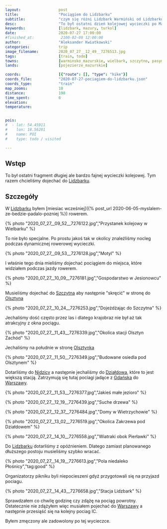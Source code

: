 ```yaml
---
layout:                 post
title:                  "Pociągiem do Lidzbarku"
subtitle:               "czym się różni Lidzbark Warmiński od Lidzbarku?"
desc:                   "To był ostatni dzień kolejowej wycieczki po Mazurach."
keywords:               [lidzbark, mazury, turkol]
date:                   2020-07-27 17:00:00
#finished_at:            2100-02-09 12:00:00
author:                 "Aleksander Kwiatkowski"
categories:             trip
image_filename:         2020_07_27__12_49__7276513.jpg
tags:                   [train, todo]
towns:                  [warminsko_mazurskie, wielbark, szczytno, pasym, purda, olsztyn, stawiguda, olsztynek, nidzica, kozlowo, dzialdowo, plosnica, lidzbark]
lands:                  [pojezierze_mazurskie]

coords:                 [{"route": [], "type": "hike"}]
coords_file:            "2020-07-27-pociagiem-do-lidzbarku.json"
coords_type:            "train"
map_zooms:              10
distance:               198
time_spent:             6
elevation:
temperature:


pois:
#  - lat: 54.45911
#    lon: 18.56281
#    name: POI
#    type: todo / visited

---
```


[wiki-lidzbark]: https://pl.wikipedia.org/wiki/Lidzbark
[wiki-szczytno]: https://pl.wikipedia.org/wiki/Szczytno
[wiki-olsztyn]: https://pl.wikipedia.org/wiki/Olsztyn
[wiki-olsztynek]: https://pl.wikipedia.org/wiki/Olsztynek
[wiki-nidzica]: https://pl.wikipedia.org/wiki/Nidzica
[wiki-dzialdowo]: https://pl.wikipedia.org/wiki/Dzia%C5%82dowo
[wiki-gdansk]: https://pl.wikipedia.org/wiki/Gda%C5%84sk
[wiki-warszawa]: https://pl.wikipedia.org/wiki/Warszawa

## Wstęp

To był ostatni fragment długiej ale bardzo fajnej wycieczki kolejowej. Tym
razem chcieliśmy dojechać do [Lidzbarku][wiki-lidzbark].

## Szczegóły

W [Lidzbarku][wiki-lidzbark] byłem
[miesiac wcześniej]({% post_url 2020-06-05-myslalem-ze-bedzie-padalo-pozniej %})
rowerem.

{% photo "2020_07_27__09_52__7276122.jpg","Przystanek kolejowy w Wielbarku" %}

To nie było specjalne. Po prostu jakoś tak w okolicy znaleźliśmy nocleg
podczas dynamicznej rowerowej wycieczki.

{% photo "2020_07_27__09_53__7276128.jpg","Motyl" %}

I właśnie tego dnia mieliśmy dojechać pociągiem do miejsca, które
widziałem podczas jazdy rowerem.

{% photo "2020_07_27__10_09__7276181.jpg","Gospodarstwo w Jesionowcu" %}

Musieliśmy dojechać do [Szczytna][wiki-szczytno] aby następnie "skręcić"
w stronę do [Olsztyna][wiki-olsztyn]

{% photo "2020_07_27__10_24__7276253.jpg","Dojeżdżając do Szczytna" %}

Jechaliśmy dość często przez las i dlatego krajobraz nie był aż tak
atrakcyjny z okna pociągu.

{% photo "2020_07_27__11_43__7276339.jpg","Okolica stacji Olsztyn Zachód" %}

Jechaliśmy na południe w stronę [Olsztynka][wiki-olsztynek]

{% photo "2020_07_27__11_50__7276349.jpg","Budowane osiedla pod Olsztynem" %}

Dotarliśmy do [Nidzicy][wiki-nidzica] a następnie jechaliśmy do [Działdowa][wiki-dzialdowo],
które to jest większą stacją. Zatrzymują się tutaj pociagi jadące z
[Gdańska][wiki-gdansk] do [Warszawy][wiki-warszawa].

{% photo "2020_07_27__11_53__7276377.jpg","Jakieś małe jezioro" %}

{% photo "2020_07_27__12_19__7276439.jpg","Suche drzewa" %}

{% photo "2020_07_27__12_37__7276484.jpg","Domy w Wietrzychowie" %}

{% photo "2020_07_27__13_02__7276519.jpg","Okolica Zakrzewa pod Działdowem" %}

{% photo "2020_07_27__14_10__7276558.jpg","Wiatraki obok Pierławki" %}

Do [Lidzbarku][wiki-lidzbark] dotarliśmy z opóźnieniem. Dlatego zamiast planowanego
dłuższego postoju musieliśmy szybko wracać.

{% photo "2020_07_27__14_19__7276613.jpg","Pola niedaleko Płośnicy","tag:good" %}

Organizatorzy pikniku byli niepocieszeni gdyż przygotowali się na przyjazd
pociagu.

{% photo "2020_07_27__14_43__7276658.jpg","Stacja Lidzbark" %}

Sprawdzałem co chwilę godzinę czy zdążę na pociąg powrotny. Ostatecznie nie
zdążyłem więc musiałem pojechać do [Warszawy][wiki-warszawa] a
następnie przesiąść się na kolejny pociag IC.

Byłem zmęczony ale zadowolony po tej wycieczce.

